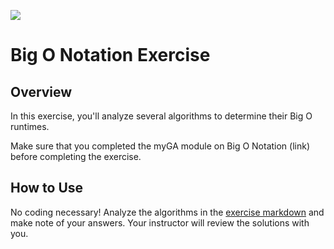 ![](https://ga-dash.s3.amazonaws.com/production/assets/logo-9f88ae6c9c3871690e33280fcf557f33.png)

# Big O Notation Exercise

## Overview
In this exercise, you'll analyze several algorithms to determine their Big O runtimes.

Make sure that you completed the myGA module on Big O Notation (link) before completing the exercise.

## How to Use
No coding necessary! Analyze the algorithms in the [exercise markdown](https://git.generalassemb.ly/ed-product-library/SEI-Course-Materials/blob/master/6_computer-science-materials/algorithms/big-o-notation/exercises/BigOExercise.md) and make note of your answers. Your instructor will review the solutions with you.